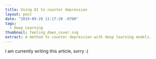 ```yaml
---
title: Using AI to counter depression
layout: post
date: "2019-09-29 11:17:20 -0700"
tags:
  - Deep Learning
thumbnail: feeling_down_cover.svg
extract: A method to counter depression with deep learning models.
---
```


I am currently writing this article, sorry :(
